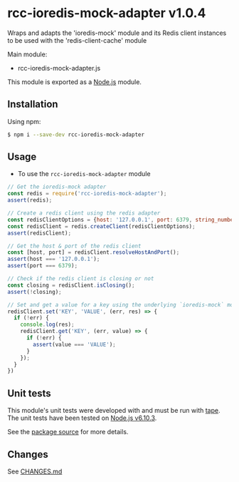 # rcc-ioredis-mock-adapter v1.0.4
Wraps and adapts the 'ioredis-mock' module and its Redis client instances to be used with the 'redis-client-cache' module

Main module:
- rcc-ioredis-mock-adapter.js

This module is exported as a [Node.js](https://nodejs.org) module.

## Installation

Using npm:
```bash
$ npm i --save-dev rcc-ioredis-mock-adapter
```

## Usage

* To use the `rcc-ioredis-mock-adapter` module
```js
// Get the ioredis-mock adapter
const redis = require('rcc-ioredis-mock-adapter');
assert(redis);

// Create a redis client using the redis adapter
const redisClientOptions = {host: '127.0.0.1', port: 6379, string_number: true};
const redisClient = redis.createClient(redisClientOptions);
assert(redisClient);

// Get the host & port of the redis client
const [host, port] = redisClient.resolveHostAndPort();
assert(host === '127.0.0.1');
assert(port === 6379);

// Check if the redis client is closing or not
const closing = redisClient.isClosing();
assert(!closing);

// Set and get a value for a key using the underlying `ioredis-mock` module's `Redis` client instance's methods
redisClient.set('KEY', 'VALUE', (err, res) => {
  if (!err) {
    console.log(res);
    redisClient.get('KEY', (err, value) => {
      if (!err) {
        assert(value === 'VALUE');
      }
    });
  }
})
```

## Unit tests
This module's unit tests were developed with and must be run with [tape](https://www.npmjs.com/package/tape). The unit tests have been tested on [Node.js v6.10.3](https://nodejs.org/en/blog/release/v6.10.3).  

See the [package source](https://github.com/byron-dupreez/rcc-ioredis-mock-adapter) for more details.

## Changes
See [CHANGES.md](./CHANGES.md)